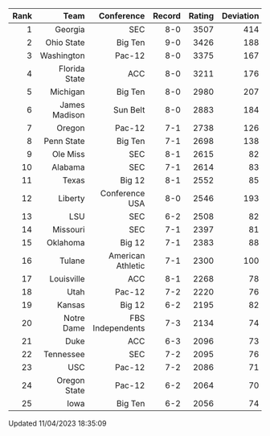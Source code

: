 | Rank  | Team                 | Conference           | Record   | Rating | Deviation |
| ---:  | ---:                 | ---:                 | ---:     | ---:   | ---:      |
| 1     | Georgia              | SEC                  | 8-0      | 3507   | 414       |
| 2     | Ohio State           | Big Ten              | 9-0      | 3426   | 188       |
| 3     | Washington           | Pac-12               | 8-0      | 3375   | 167       |
| 4     | Florida State        | ACC                  | 8-0      | 3211   | 176       |
| 5     | Michigan             | Big Ten              | 8-0      | 2980   | 207       |
| 6     | James Madison        | Sun Belt             | 8-0      | 2883   | 184       |
| 7     | Oregon               | Pac-12               | 7-1      | 2738   | 126       |
| 8     | Penn State           | Big Ten              | 7-1      | 2698   | 138       |
| 9     | Ole Miss             | SEC                  | 8-1      | 2615   | 82        |
| 10    | Alabama              | SEC                  | 7-1      | 2614   | 83        |
| 11    | Texas                | Big 12               | 8-1      | 2552   | 85        |
| 12    | Liberty              | Conference USA       | 8-0      | 2546   | 193       |
| 13    | LSU                  | SEC                  | 6-2      | 2508   | 82        |
| 14    | Missouri             | SEC                  | 7-1      | 2397   | 81        |
| 15    | Oklahoma             | Big 12               | 7-1      | 2383   | 88        |
| 16    | Tulane               | American Athletic    | 7-1      | 2300   | 100       |
| 17    | Louisville           | ACC                  | 8-1      | 2268   | 78        |
| 18    | Utah                 | Pac-12               | 7-2      | 2220   | 76        |
| 19    | Kansas               | Big 12               | 6-2      | 2195   | 82        |
| 20    | Notre Dame           | FBS Independents     | 7-3      | 2134   | 74        |
| 21    | Duke                 | ACC                  | 6-3      | 2096   | 73        |
| 22    | Tennessee            | SEC                  | 7-2      | 2095   | 76        |
| 23    | USC                  | Pac-12               | 7-2      | 2086   | 71        |
| 24    | Oregon State         | Pac-12               | 6-2      | 2064   | 70        |
| 25    | Iowa                 | Big Ten              | 6-2      | 2056   | 74        |

Updated 11/04/2023 18:35:09

